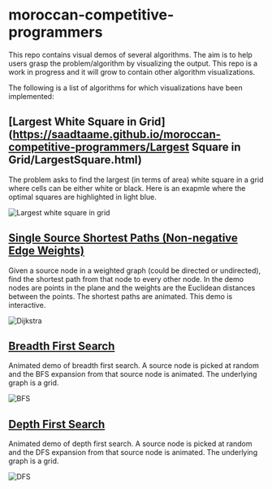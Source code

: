 # moroccan-competitive-programmers
This repo contains visual demos of several algorithms. The aim is to help users grasp the problem/algorithm by visualizing the output. This repo is a work in progress and it will grow to contain other algorithm visualizations.

The following is a list of algorithms for which visualizations have been implemented:

## [Largest White Square in Grid](https://saadtaame.github.io/moroccan-competitive-programmers/Largest Square in Grid/LargestSquare.html)

The problem asks to find the largest (in terms of area) white square in a grid where cells can be either white or black. Here is an exapmle where the optimal squares are highlighted in light blue.

![Largest white square in grid](./Images/LargestSquare.png "Largest white square in grid")

## [Single Source Shortest Paths (Non-negative Edge Weights)](https://saadtaame.github.io/moroccan-competitive-programmers/Dijkstra/Dijkstra.html)

Given a source node in a weighted graph (could be directed or undirected), find the shortest path from that node to every other node. In the demo nodes are points in the plane and the weights are the Euclidean distances between the points. The shortest paths are animated. This demo is interactive.

![Dijkstra](./Images/Dijkstra.png "Dijkstra")

## [Breadth First Search](https://saadtaame.github.io/moroccan-competitive-programmers/BFS/BFS.html)

Animated demo of breadth first search. A source node is  picked at random and the BFS expansion from that source node is animated. The underlying graph is a grid.

![BFS](./Images/BFS.png "BFS")

## [Depth First Search](https://saadtaame.github.io/moroccan-competitive-programmers/DFS/DFS.html)

Animated demo of depth first search. A source node is  picked at random and the DFS expansion from that source node is animated. The underlying graph is a grid.

![DFS](./Images/DFS.png "DFS")

